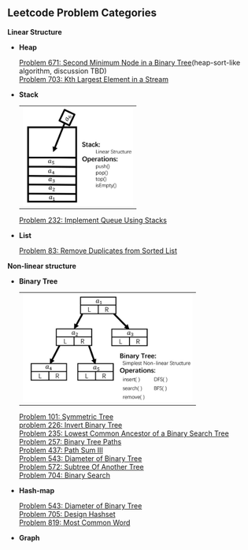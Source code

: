 ## Leetcode Problem Categories

**Linear Structure**

* **Heap**
    
    [Problem 671: Second Minimum Node in a Binary Tree](problem671.md)(heap-sort-like algorithm, discussion TBD)  
    [Problem 703: Kth Largest Element in a Stream](problem703.md)

* **Stack**
    <table><tr><td><img src="attached/categories/stack.jpg" height="200"></td></tr></table>  

    [Problem 232: Implement Queue Using Stacks](problem232.md)  
    
* **List**

    [Problem 83: Remove Duplicates from Sorted List](problem83.md)

**Non-linear structure**

* **Binary Tree**
    <table><tr><td><img src="attached/categories/bitree.jpg" height="220"></td></tr></table>  

    [Problem 101: Symmetric Tree](problem101.md)  
    [problem 226: Invert Binary Tree](problem226.md)  
    [Problem 235: Lowest Common Ancestor of a Binary Search Tree](problem235.md)  
    [Problem 257: Binary Tree Paths](problem257.md)  
    [Problem 437: Path Sum III](problem437.md)  
    [Problem 543: Diameter of Binary Tree](problem543.md)  
    [Problem 572: Subtree Of Another Tree](problem572.md)  
    [Problem 704: Binary Search](problem704.md)
    

* **Hash-map**

    [Problem 543: Diameter of Binary Tree](problem543.md)  
    [Problem 705: Design Hashset](problem705.md)  
    [Problem 819: Most Common Word](problem819.md)  
    
* **Graph**

